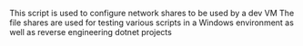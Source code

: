 This script is used to configure network shares to be used by a dev VM
The file shares are used for testing various scripts in a Windows environment as well as reverse engineering dotnet projects